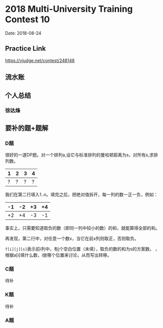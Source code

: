 # 2018 Multi-University Training Contest 10
Date: 2018-08-24

## Practice Link
https://vjudge.net/contest/248148

## 流水账

## 个人总结
### 徐达烽


## 要补的题+题解
### D题
很好的一道DP题。对一个排列a,设它与标准排列的曼哈顿距离为s，对所有s,求排列数。

 |1|2|3|4|
 |-|-|-|-|
 |?|?|?|?|
 
 我们在第二行填入1..n。填完之后，把绝对值拆开，每一列的数一正一负，例如：
 
 |-1|-2|+3|+4|
 |--|--|--|--|
 |+2|+4|-3|-1|
 
 事实上，只需要知道取负的数（即同一列中较小的数）的和，就能算得全部的和。
 
 再发现，第二行中，对任意一个数x，当它在前x列则取正，否则取负。
 
 `f[i][j][s]`表示前i列中，有j个空白位置（未填），取负的数的和为s的方案数。
，根据a[i]填什么数，i放哪个位置来讨论，从而写出转移。
 
 
 
 

### C题
待补
### K题
待补
### A题

